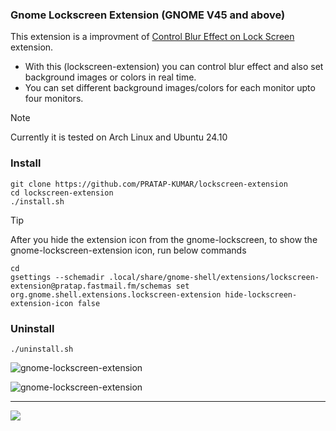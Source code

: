 ### Gnome Lockscreen Extension (GNOME V45 and above)

This extension is a improvment of [Control Blur Effect on Lock Screen](https://github.com/PRATAP-KUMAR/control-blur-effect-on-lockscreen) extension.
- With this (lockscreen-extension) you can control blur effect and also set background images or colors in real time.
- You can set different background images/colors for each monitor upto four monitors.

> [!NOTE]
> Currently it is tested on Arch Linux and Ubuntu 24.10

### Install
```
git clone https://github.com/PRATAP-KUMAR/lockscreen-extension
cd lockscreen-extension
./install.sh
```

> [!TIP]
> After you hide the extension icon from the gnome-lockscreen, to show the gnome-lockscreen-extension icon, run below commands
>
> ```
> cd
> gsettings --schemadir .local/share/gnome-shell/extensions/lockscreen-extension@pratap.fastmail.fm/schemas set org.gnome.shell.extensions.lockscreen-extension hide-lockscreen-extension-icon false
> ```

### Uninstall
```
./uninstall.sh
```

![gnome-lockscreen-extension](https://github.com/user-attachments/assets/71c1d659-bcb0-4367-b8a8-95e54f5f6740)

![gnome-lockscreen-extension](https://github.com/user-attachments/assets/3bcc1bb7-bd6f-41b3-b26e-58dc37f40ecc)


<hr/>

<a href="https://www.buymeacoffee.com/pratappanabaka"><img src="https://img.buymeacoffee.com/button-api/?text=Buy me a coffee&emoji=☕&slug=pratappanabaka&button_colour=FFDD00&font_colour=000000&font_family=Lato&outline_colour=000000&coffee_colour=ffffff" /></a>

